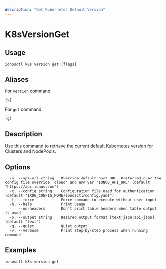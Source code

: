 ```yaml
---
description: "Get Kubernetes Default Version"
---
```


# K8sVersionGet

## Usage

```text
ionosctl k8s version get [flags]
```

## Aliases

For `version` command:

```text
[v]
```

For `get` command:

```text
[g]
```

## Description

Use this command to retrieve the current default Kubernetes version for Clusters and NodePools.

## Options

```text
  -u, --api-url string   Override default host URL. Preferred over the config file override 'cloud' and env var 'IONOS_API_URL' (default "https://api.ionos.com")
  -c, --config string    Configuration file used for authentication (default "$XDG_CONFIG_HOME/ionosctl/config.yaml")
  -f, --force            Force command to execute without user input
  -h, --help             Print usage
      --no-headers       Don't print table headers when table output is used
  -o, --output string    Desired output format [text|json|api-json] (default "text")
  -q, --quiet            Quiet output
  -v, --verbose          Print step-by-step process when running command
```

## Examples

```text
ionosctl k8s version get
```

